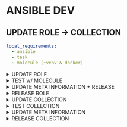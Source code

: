 # ANSIBLE DEV

## UPDATE ROLE -> COLLECTION

```yaml
local_requirements:
  - ansible
  - task
  - molecule (+venv & docker)
```

<details><summary>UPDATE ROLE</summary>

```bash
# clone (example!) repo and create a branch
git clone https://github.com/stuttgart-things/download-install-binary.git 
cd download-install-binary
task branch # e.g. fix/remove-unused-service-condition or feature/add-task-for-version-compare
# -> MAKE CHANGES TO CODE
```

</details>

<details><summary>TEST w/ MOLECULE</summary>

```bash
task setup-molecule
task run-molecule
task commit
# -> CI + GH-CLI IS WAITING FOR COMPLETION
```

</details>

<details><summary>UPDATE META INFORMATION + RELEASE</summary>

```bash
# -> ADD CHANGES, FIX OLD REFRENCES 
vi/code README.md 
task pr
```

</details>

<details><summary>RELEASE ROLE</summary>

```bash
# -> ADD THE MOMENT ONLY W/ DISPATCH WORKFLOW
# -> GH REPO IN BROWSER
# WORKFLOW: Release Ansible Module
# release is current date in the format 2024.12.30
```

</details>

<details><summary>UPDATE COLLECTION</summary>


</details>

<details><summary>TEST COLLECTION</summary>


</details>

<details><summary>UPDATE META INFORMATION</summary>


</details>

<details><summary>RELEASE COLLECTION</summary>


</details>
